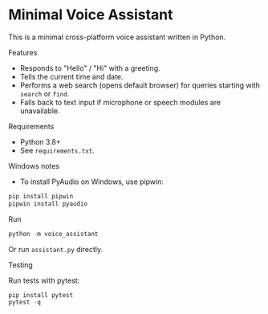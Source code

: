# Minimal Voice Assistant

This is a minimal cross-platform voice assistant written in Python.

Features
- Responds to "Hello" / "Hi" with a greeting.
- Tells the current time and date.
- Performs a web search (opens default browser) for queries starting with `search` or `find`.
- Falls back to text input if microphone or speech modules are unavailable.

Requirements
- Python 3.8+
- See `requirements.txt`.

Windows notes
- To install PyAudio on Windows, use pipwin:

```powershell
pip install pipwin
pipwin install pyaudio
```

Run

```powershell
python -m voice_assistant
```

Or run `assistant.py` directly.

Testing

Run tests with pytest:

```powershell
pip install pytest
pytest -q
```
